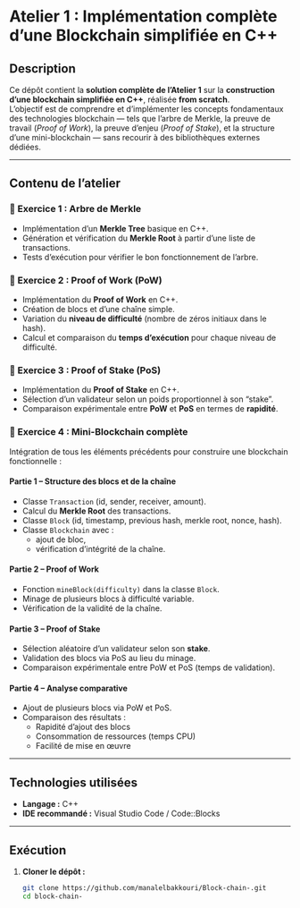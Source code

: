 #  Atelier 1 : Implémentation complète d’une Blockchain simplifiée en C++

##  Description

Ce dépôt contient la **solution complète de l’Atelier 1** sur la **construction d’une blockchain simplifiée en C++**, réalisée **from scratch**.  
L’objectif est de comprendre et d’implémenter les concepts fondamentaux des technologies blockchain — tels que l’arbre de Merkle, la preuve de travail (*Proof of Work*), la preuve d’enjeu (*Proof of Stake*), et la structure d’une mini-blockchain — sans recourir à des bibliothèques externes dédiées.

---

##  Contenu de l’atelier

### 🔹 Exercice 1 : Arbre de Merkle
- Implémentation d’un **Merkle Tree** basique en C++.
- Génération et vérification du **Merkle Root** à partir d’une liste de transactions.
- Tests d’exécution pour vérifier le bon fonctionnement de l’arbre.

### 🔹 Exercice 2 : Proof of Work (PoW)
- Implémentation du **Proof of Work** en C++.
- Création de blocs et d’une chaîne simple.
- Variation du **niveau de difficulté** (nombre de zéros initiaux dans le hash).
- Calcul et comparaison du **temps d’exécution** pour chaque niveau de difficulté.

### 🔹 Exercice 3 : Proof of Stake (PoS)
- Implémentation du **Proof of Stake** en C++.
- Sélection d’un validateur selon un poids proportionnel à son “stake”.
- Comparaison expérimentale entre **PoW** et **PoS** en termes de **rapidité**.

### 🔹 Exercice 4 : Mini-Blockchain complète
Intégration de tous les éléments précédents pour construire une blockchain fonctionnelle :

#### Partie 1 – Structure des blocs et de la chaîne
- Classe `Transaction` (id, sender, receiver, amount).  
- Calcul du **Merkle Root** des transactions.
- Classe `Block` (id, timestamp, previous hash, merkle root, nonce, hash).  
- Classe `Blockchain` avec :
  - ajout de bloc,
  - vérification d’intégrité de la chaîne.

#### Partie 2 – Proof of Work
- Fonction `mineBlock(difficulty)` dans la classe `Block`.
- Minage de plusieurs blocs à difficulté variable.
- Vérification de la validité de la chaîne.

#### Partie 3 – Proof of Stake
- Sélection aléatoire d’un validateur selon son **stake**.
- Validation des blocs via PoS au lieu du minage.
- Comparaison expérimentale entre PoW et PoS (temps de validation).

#### Partie 4 – Analyse comparative
- Ajout de plusieurs blocs via PoW et PoS.  
- Comparaison des résultats :
  -  Rapidité d’ajout des blocs  
  -  Consommation de ressources (temps CPU)  
  -  Facilité de mise en œuvre  

---

##  Technologies utilisées
- **Langage :** C++  
- **IDE recommandé :** Visual Studio Code / Code::Blocks  


---

##  Exécution
1. **Cloner le dépôt :**
   ```bash
   git clone https://github.com/manalelbakkouri/Block-chain-.git
   cd block-chain-
